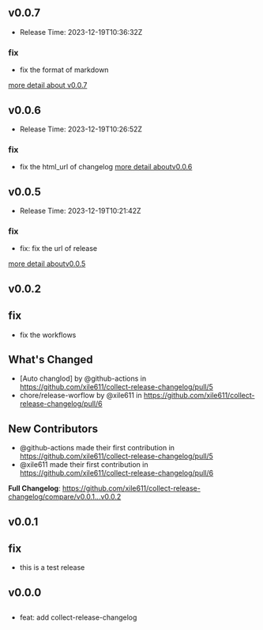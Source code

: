 ## v0.0.7
* Release Time: 2023-12-19T10:36:32Z

### fix

* fix the format of markdown



[more detail about v0.0.7](https://github.com/xile611/collect-release-changelog/releases/tag/v0.0.7)

## v0.0.6
* Release Time: 2023-12-19T10:26:52Z

### fix
* fix the html_url of changelog
[more detail aboutv0.0.6](https://github.com/xile611/collect-release-changelog/releases/tag/v0.0.6)

## v0.0.5
* Release Time: 2023-12-19T10:21:42Z

### fix

* fix: fix the url of release


[more detail aboutv0.0.5](https://api.github.com/repos/xile611/collect-release-changelog/releases/134445608)

## v0.0.2
## fix

* fix the workflows

## What's Changed
* [Auto changlod] by @github-actions in https://github.com/xile611/collect-release-changelog/pull/5
* chore/release-worflow by @xile611 in https://github.com/xile611/collect-release-changelog/pull/6

## New Contributors
* @github-actions made their first contribution in https://github.com/xile611/collect-release-changelog/pull/5
* @xile611 made their first contribution in https://github.com/xile611/collect-release-changelog/pull/6

**Full Changelog**: https://github.com/xile611/collect-release-changelog/compare/v0.0.1...v0.0.2

## v0.0.1
## fix

* this is a test release

## v0.0.0
##

* feat: add collect-release-changelog

